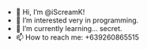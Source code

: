 - 👋 Hi, I’m @iScreamK!
- 👀 I’m interested very in programming.
- 🌱 I’m currently learning... secret.
- 📫 How to reach me: +639260865515

<!---
iScreamK/iScreamK is a ✨ special ✨ repository because its `README.md` (this file) appears on your GitHub profile.
You can click the Preview link to take a look at your changes.
--->
